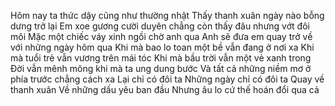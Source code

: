Hôm nay ta thức dậy cũng như thường nhật
Thấy thanh xuân ngày nào bỗng dưng trở lại
Em xoe gương cười duyên chẳng còn thấy đâu nhưng vớt đôi môi
Mặc một chiếc váy xinh ngồi chờ anh qua
Anh sẽ đưa em quay trở về với những ngày hôm qua
Khi mà bao lo toan một bề vẫn đang ở nơi xa
Khi mà tuổi trẻ vẫn vương trên mái tóc
Khi mà bầu trời vẫn một vẻ xanh trong
Đời vẫn mênh mông khi mà ta ung dung bước
Và tất cả những niềm mơ ở phía trước chẳng cách xa
Lại chỉ có đôi ta
Những ngày chỉ có đôi ta
Quay về thanh xuân
Về những dấu yêu ban đầu
Nhưng âu lo cứ thế hoán đổi qua cả